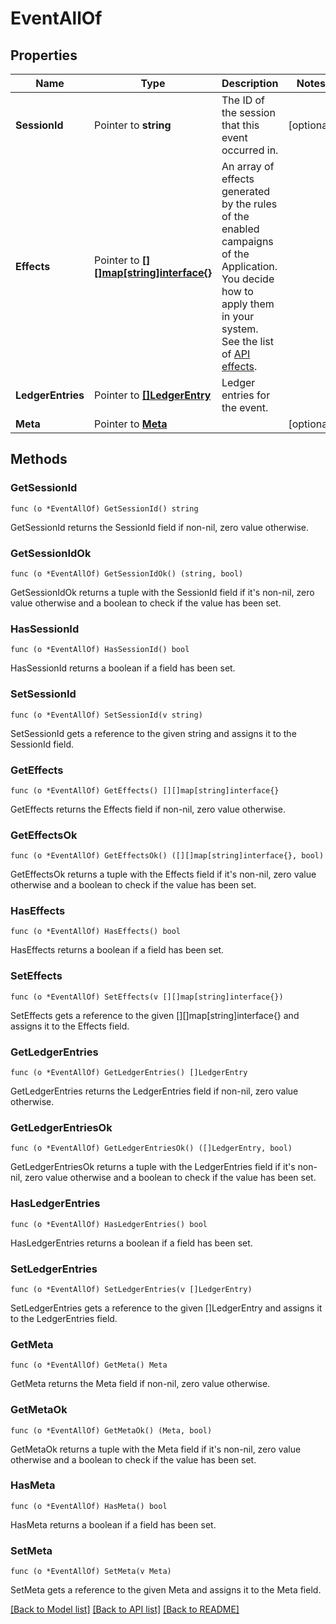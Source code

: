 # EventAllOf

## Properties

Name | Type | Description | Notes
------------ | ------------- | ------------- | -------------
**SessionId** | Pointer to **string** | The ID of the session that this event occurred in. | [optional] 
**Effects** | Pointer to [**[][]map[string]interface{}**](array.md) | An array of effects generated by the rules of the enabled campaigns of the Application.  You decide how to apply them in your system. See the list of [API effects](https://docs.talon.one/docs/dev/integration-api/api-effects).  | 
**LedgerEntries** | Pointer to [**[]LedgerEntry**](LedgerEntry.md) | Ledger entries for the event. | 
**Meta** | Pointer to [**Meta**](Meta.md) |  | [optional] 

## Methods

### GetSessionId

`func (o *EventAllOf) GetSessionId() string`

GetSessionId returns the SessionId field if non-nil, zero value otherwise.

### GetSessionIdOk

`func (o *EventAllOf) GetSessionIdOk() (string, bool)`

GetSessionIdOk returns a tuple with the SessionId field if it's non-nil, zero value otherwise
and a boolean to check if the value has been set.

### HasSessionId

`func (o *EventAllOf) HasSessionId() bool`

HasSessionId returns a boolean if a field has been set.

### SetSessionId

`func (o *EventAllOf) SetSessionId(v string)`

SetSessionId gets a reference to the given string and assigns it to the SessionId field.

### GetEffects

`func (o *EventAllOf) GetEffects() [][]map[string]interface{}`

GetEffects returns the Effects field if non-nil, zero value otherwise.

### GetEffectsOk

`func (o *EventAllOf) GetEffectsOk() ([][]map[string]interface{}, bool)`

GetEffectsOk returns a tuple with the Effects field if it's non-nil, zero value otherwise
and a boolean to check if the value has been set.

### HasEffects

`func (o *EventAllOf) HasEffects() bool`

HasEffects returns a boolean if a field has been set.

### SetEffects

`func (o *EventAllOf) SetEffects(v [][]map[string]interface{})`

SetEffects gets a reference to the given [][]map[string]interface{} and assigns it to the Effects field.

### GetLedgerEntries

`func (o *EventAllOf) GetLedgerEntries() []LedgerEntry`

GetLedgerEntries returns the LedgerEntries field if non-nil, zero value otherwise.

### GetLedgerEntriesOk

`func (o *EventAllOf) GetLedgerEntriesOk() ([]LedgerEntry, bool)`

GetLedgerEntriesOk returns a tuple with the LedgerEntries field if it's non-nil, zero value otherwise
and a boolean to check if the value has been set.

### HasLedgerEntries

`func (o *EventAllOf) HasLedgerEntries() bool`

HasLedgerEntries returns a boolean if a field has been set.

### SetLedgerEntries

`func (o *EventAllOf) SetLedgerEntries(v []LedgerEntry)`

SetLedgerEntries gets a reference to the given []LedgerEntry and assigns it to the LedgerEntries field.

### GetMeta

`func (o *EventAllOf) GetMeta() Meta`

GetMeta returns the Meta field if non-nil, zero value otherwise.

### GetMetaOk

`func (o *EventAllOf) GetMetaOk() (Meta, bool)`

GetMetaOk returns a tuple with the Meta field if it's non-nil, zero value otherwise
and a boolean to check if the value has been set.

### HasMeta

`func (o *EventAllOf) HasMeta() bool`

HasMeta returns a boolean if a field has been set.

### SetMeta

`func (o *EventAllOf) SetMeta(v Meta)`

SetMeta gets a reference to the given Meta and assigns it to the Meta field.


[[Back to Model list]](../README.md#documentation-for-models) [[Back to API list]](../README.md#documentation-for-api-endpoints) [[Back to README]](../README.md)


